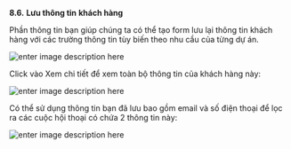  **8.6.** **Lưu thông tin** **khách hàng**

Phần thông tin bạn giúp chúng ta có thể tạo form lưu lại thông tin khách hàng với các trường thông tin tùy biến theo nhu cầu của từng dự án.

![enter image description here](https://static8.muarecdn.com/original/muare/images/2020/02/24/5474780_155.png)

Click vào Xem chi tiết để xem toàn bộ thông tin của khách hàng này:

![enter image description here](https://static8.muarecdn.com/original/muare/images/2020/02/24/5474783_156.png)

Có thể sử dụng thông tin bạn đã lưu bao gồm email và số điện thoại để lọc ra các cuộc hội thoại có chứa 2 thông tin này:

![enter image description here](https://static8.muarecdn.com/original/muare/images/2019/11/19/5384444_115.png)